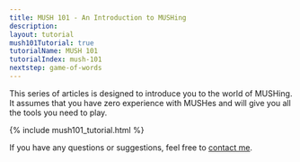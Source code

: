 ```yaml
---
title: MUSH 101 - An Introduction to MUSHing
description:
layout: tutorial
mush101Tutorial: true
tutorialName: MUSH 101
tutorialIndex: mush-101
nextstep: game-of-words
---
```


This series of articles is designed to introduce you to the world of MUSHing.  It assumes that you have zero experience with MUSHes and will give you all the tools you need to play.

{% include mush101_tutorial.html %}

If you have any questions or suggestions, feel free to [contact me](/feedback.html).

